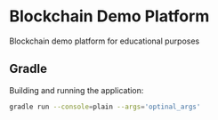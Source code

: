 # Blockchain Demo Platform

Blockchain demo platform for educational purposes

## Gradle
Building and running the application:
```bash
gradle run --console=plain --args='optinal_args'
```

